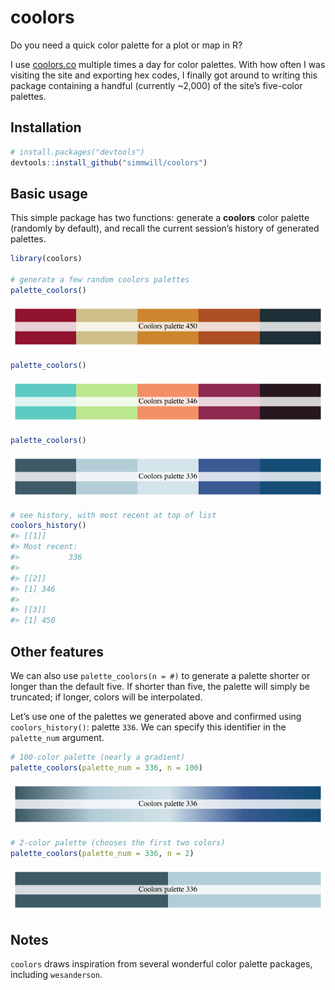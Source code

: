 
# coolors

Do you need a quick color palette for a plot or map in R?

I use [coolors.co](https://coolors.co) multiple times a day for color
palettes. With how often I was visiting the site and exporting hex
codes, I finally got around to writing this package containing a handful
(currently \~2,000) of the site’s five-color palettes.

## Installation

``` r
# install.packages("devtools")
devtools::install_github("simmwill/coolors")
```

## Basic usage

This simple package has two functions: generate a **coolors** color
palette (randomly by default), and recall the current session’s history
of generated palettes.

``` r
library(coolors)

# generate a few random coolors palettes
palette_coolors()
```

![](man/figures/README-example-1.png)<!-- -->

``` r
palette_coolors()
```

![](man/figures/README-example-2.png)<!-- -->

``` r
palette_coolors()
```

![](man/figures/README-example-3.png)<!-- -->

``` r
# see history, with most recent at top of list
coolors_history()
#> [[1]]
#> Most recent:  
#>           336 
#> 
#> [[2]]
#> [1] 346
#> 
#> [[3]]
#> [1] 450
```

## Other features

We can also use `palette_coolors(n = #)` to generate a palette shorter
or longer than the default five. If shorter than five, the palette will
simply be truncated; if longer, colors will be interpolated.

Let’s use one of the palettes we generated above and confirmed using
`coolors_history()`: palette `336`. We can specify this identifier in
the `palette_num` argument.

``` r
# 100-color palette (nearly a gradient)
palette_coolors(palette_num = 336, n = 100)
```

![](man/figures/README-example2-1.png)<!-- -->

``` r
# 2-color palette (chooses the first two colors)
palette_coolors(palette_num = 336, n = 2)
```

![](man/figures/README-example2-2.png)<!-- -->

## Notes

`coolors` draws inspiration from several wonderful color palette
packages, including `wesanderson`.

